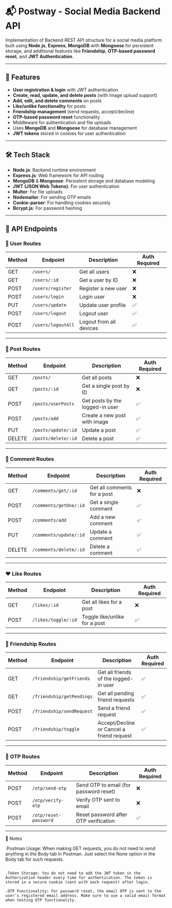 # 📬 Postway - Social Media Backend API

Implementation of Backend REST API structure for a social media platform built using **Node.js**, **Express**, **MongoDB** with **Mongoose** for persistent storage, and additional features like **Friendship**, **OTP-based password reset**, and **JWT Authentication**.

---

## 🚀 Features

- **User registration & login** with JWT authentication
- **Create, read, update, and delete posts** (with image upload support)
- **Add, edit, and delete comments** on posts
- **Like/unlike functionality** for posts
- **Friendship management** (send requests, accept/decline)
- **OTP-based password reset** functionality
- Middleware for authentication and file uploads
- Uses **MongoDB** and **Mongoose** for database management
- **JWT tokens** stored in cookies for user authentication

---

## 🛠 Tech Stack

- **Node.js**: Backend runtime environment
- **Express.js**: Web framework for API routing
- **MongoDB** & **Mongoose**: Persistent storage and database modeling
- **JWT (JSON Web Tokens)**: For user authentication
- **Multer**: For file uploads
- **Nodemailer**: For sending OTP emails
- **Cookie-parser**: For handling cookies securely
- **Bcrypt.js**: For password hashing

---

## 📁 API Endpoints

### 👤 User Routes

| Method | Endpoint           | Description             | Auth Required |
| ------ | ------------------ | ----------------------- | ------------- |
| GET    | `/users/`          | Get all users           | ❌            |
| GET    | `/users/:id`       | Get a user by ID        | ❌            |
| POST   | `/users/register`  | Register a new user     | ❌            |
| POST   | `/users/login`     | Login user              | ❌            |
| PUT    | `/users/update`    | Update user profile     | ✅            |
| POST   | `/users/logout`    | Logout user             | ✅            |
| POST   | `/users/logoutAll` | Logout from all devices | ✅            |

---

### 📝 Post Routes

| Method | Endpoint            | Description                     | Auth Required |
| ------ | ------------------- | ------------------------------- | ------------- |
| GET    | `/posts/`           | Get all posts                   | ❌            |
| GET    | `/posts/:id`        | Get a single post by ID         | ❌            |
| POST   | `/posts/userPosts`  | Get posts by the logged-in user | ✅            |
| POST   | `/posts/add`        | Create a new post with image    | ✅            |
| PUT    | `/posts/update/:id` | Update a post                   | ✅            |
| DELETE | `/posts/delete/:id` | Delete a post                   | ✅            |

---

### 💬 Comment Routes

| Method | Endpoint               | Description                 | Auth Required |
| ------ | ---------------------- | --------------------------- | ------------- |
| GET    | `/comments/get/:id`    | Get all comments for a post | ❌            |
| POST   | `/comments/getOne/:id` | Get a single comment        | ✅            |
| POST   | `/comments/add`        | Add a new comment           | ✅            |
| PUT    | `/comments/update/:id` | Update a comment            | ✅            |
| DELETE | `/comments/delete/:id` | Delete a comment            | ✅            |

---

### ❤️ Like Routes

| Method | Endpoint            | Description                   | Auth Required |
| ------ | ------------------- | ----------------------------- | ------------- |
| GET    | `/likes/:id`        | Get all likes for a post      | ❌            |
| POST   | `/likes/toggle/:id` | Toggle like/unlike for a post | ✅            |

---

### 🤝 Friendship Routes

| Method | Endpoint                  | Description                               | Auth Required |
| ------ | ------------------------- | ----------------------------------------- | ------------- |
| GET    | `/friendship/getFriends`  | Get all friends of the logged-in user     | ✅            |
| GET    | `/friendship/getPendings` | Get all pending friend requests           | ✅            |
| POST   | `/friendship/sendRequest` | Send a friend request                     | ✅            |
| POST   | `/friendship/toggle`      | Accept/Decline or Cancel a friend request | ✅            |

---

### 🔐 OTP Routes

| Method | Endpoint              | Description                            | Auth Required |
| ------ | --------------------- | -------------------------------------- | ------------- |
| POST   | `/otp/send-otp`       | Send OTP to email (for password reset) | ❌            |
| POST   | `/otp/verify-otp`     | Verify OTP sent to email               | ❌            |
| POST   | `/otp/reset-password` | Reset password after OTP verification  | ✅            |

---

📝 Notes

.Postman Usage: When making GET requests, you do not need to send anything in the Body tab in Postman. Just select the None option in the Body tab for such requests.

```

.Token Storage: You do not need to add the JWT token in the Authorization header every time for authentication. The token is stored in a secure cookie (sent with each request) after login.

.OTP Functionality: For password reset, the email OTP is sent to the user's registered email address. Make sure to use a valid email format when testing OTP functionality.
```
